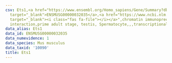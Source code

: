 ```yaml
---
csv: Ets1,<a href="https://www.ensembl.org/Homo_sapiens/Gene/Summary?db=core;g=ENSMUSG00000032035"
  target="_blank">ENSMUSG00000032035</a>,<a href="https://www.ncbi.nlm.nih.gov/pubmed/25450459"
  target="_blank"><i class="fas fa-file"></i></a>",chromatin immunoprecipitation assay,direct
  interaction,prime adult stage, testis, Spermatocyte,,,transcriptional regulation,
data_alias: Ets1
data_id: ENSMUSG00000032035
data_numevidence: 1
data_species: Mus musculus
data_taxid: '10090'
title: Ets1
---
```

